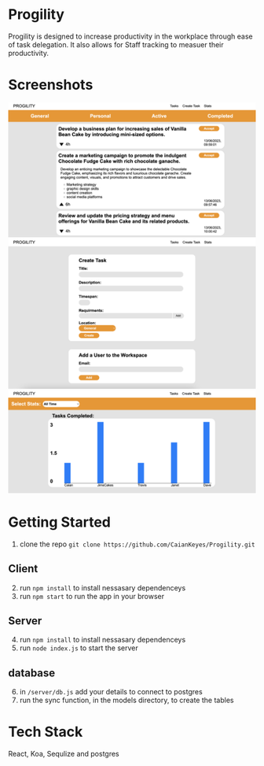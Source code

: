 # Progility

Progility is designed to increase productivity in the workplace through ease of task delegation. It also allows for Staff tracking to measuer their productivity.

# Screenshots

<p align="center">
  <img src="Images/Screenshot 2023-07-08 at 08.41.28.png" />
  <img src="Images/Screenshot 2023-07-08 at 08.39.57.png" />
  <img src="Images/Screenshot 2023-07-08 at 08.41.00.png" />
</p>

# Getting Started

1. clone the repo
  ```git clone https://github.com/CaianKeyes/Progility.git```

## Client

2. run ```npm install``` to install nessasary dependenceys
3. run ```npm start``` to run the app in your browser

## Server

4. run ```npm install``` to install nessasary dependenceys
5. run ```node index.js``` to start the server

## database

6.   in ```/server/db.js``` add your details to connect to postgres
7.   run the sync function, in the models directory, to create the tables

# Tech Stack
React, Koa, Sequlize and postgres
